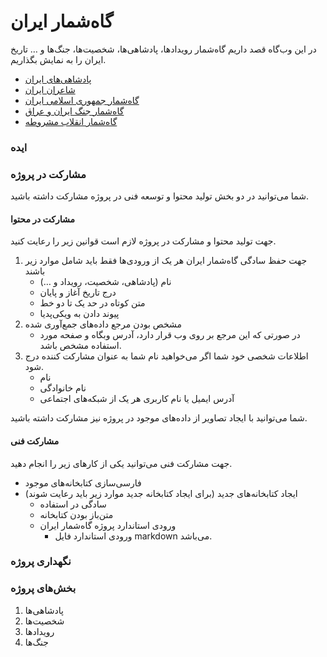 # گاه‌شمار ایران

در این وب‌گاه قصد داریم گاه‌شمار رویدادها، پادشاهی‌ها، شخصیت‌ها، جنگ‌ها و … تاریخ ایران را به نمایش بگذاریم.

* [پادشاهی‌های ایران](kingdoms.md)
* [شاعران ایران](poets.md)
* [گاه‌شمار جمهوری اسلامی ایران](islamicRepublicOfIran.md)
* [گاه‌شمار جنگ ایران و عراق](iranIraqWar.md)
* [گاه‌شمار انقلاب مشروطه](constitutionalRevolution.md)


### ایده


### مشارکت در پروژه
شما می‌توانید در دو بخش تولید محتوا و توسعه فنی در پروژه مشارکت داشته باشید.

#### مشارکت در محتوا
جهت تولید محتوا و مشارکت در پروژه لازم است قوانین زیر را رعایت کنید.
1. جهت حفظ سادگی گاه‌شمار ایران هر یک از ورودی‌ها فقط باید شامل موارد زیر باشند
    * نام (پادشاهی، شخصیت، رویداد و …)
    * درج تاریخ آغاز و پایان
    * متن کوتاه در حد یک تا دو خط
    * پیوند دادن به ویکی‌پدیا
2. مشخص بودن مرجع داده‌های جمع‌آوری شده
    * در صورتی که این مرجع بر روی وب قرار دارد، آدرس وبگاه و صفحه مورد استفاده مشخص باشد.
3. اطلاعات شخصی خود شما اگر می‌خواهید نام شما به عنوان مشارکت کننده درج شود.
    * نام
    * نام خانوادگی
    * آدرس ایمیل یا نام کاربری هر یک از شبکه‌های اجتماعی

شما می‌توانید با ایجاد تصاویر از داده‌های موجود در پروژه نیز مشارکت داشته باشید.

#### مشارکت فنی
جهت مشارکت فنی می‌توانید یکی از کارهای زیر را انجام دهید.
* فارسی‌سازی کتابخانه‌های موجود
* ایجاد کتابخانه‌های جدید (برای ایجاد کتابخانه جدید موارد زیر باید رعایت شوند)
    * سادگی در استفاده
    * متن‌باز بودن کتابخانه
    * ورودی استاندارد پروژه گاه‌شمار ایران
        * ورودی استاندارد فایل markdown می‌باشد.


### نگهداری پروژه

### بخش‌های پروژه
1. پادشاهی‌ها
2. شخصیت‌ها
3. رویدادها
4. جنگ‌ها